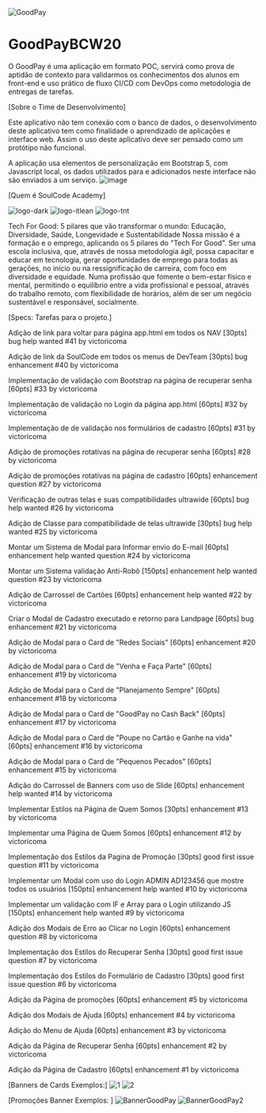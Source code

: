![GoodPay](https://user-images.githubusercontent.com/31005408/170073906-6fc8cc1b-03aa-413d-9285-7f9ceed20411.png)

# GoodPayBCW20
O GoodPay é uma aplicação em formato POC, servirá como prova de aptidão de contexto para validarmos os conhecimentos dos alunos em front-end e uso prático de fluxo CI/CD com DevOps como metodologia de entregas de tarefas.

[Sobre o Time de Desenvolvimento]

Este aplicativo não tem conexão com o banco de dados, o desenvolvimento deste aplicativo tem como finalidade o aprendizado de aplicações e interface web. Assim o uso deste aplicativo deve ser pensado como um protótipo não funcional.

A aplicação usa elementos de personalização em Bootstrap 5, com Javascript local, os dados utilizados para e adicionados neste interface não são enviados a um serviço.
![image](https://user-images.githubusercontent.com/31005408/170058253-8fd3d02d-cfed-4bb7-9bcd-38733a637d8a.png)


[Quem é SoulCode Academy]

![logo-dark](https://user-images.githubusercontent.com/31005408/170073698-5fbbed22-70c2-4501-a6dc-7bf62058116b.png)
![logo-itlean](https://user-images.githubusercontent.com/31005408/170073737-d4049f0a-7db3-4549-ad53-745c46319f26.png)
![logo-tnt](https://user-images.githubusercontent.com/31005408/170073782-307fd97e-2218-4bb0-8634-833fab28c048.png)


Tech For Good: 5 pilares que vão transformar o mundo: Educação, Diversidade, Saúde, Longevidade e Sustentabilidade Nossa missão é a formação e o emprego, aplicando os 5 pilares do "Tech For Good". Ser uma escola inclusiva, que, através de nossa metodologia ágil, possa capacitar e educar em tecnologia, gerar oportunidades de emprego para todas as gerações, no início ou na ressignificação de carreira, com foco em diversidade e equidade. Numa profissão que fomente o bem-estar físico e mental, permitindo o equilíbrio entre a vida profissional e pessoal, através do trabalho remoto, com flexibilidade de horários, além de ser um negócio sustentável e responsável, socialmente.

[Specs: Tarefas para o projeto.]


Adição de link para voltar para página app.html em todos os NAV [30pts] bug help wanted
#41 by victoricoma 

Adição de link da SoulCode em todos os menus de DevTeam [30pts] bug enhancement
#40 by victoricoma 

Implementação de validação com Bootstrap na página de recuperar senha [60pts]
#33 by victoricoma 

Implementação de validação no Login da página app.html [60pts]
#32 by victoricoma 

Implementação de de validação nos formulários de cadastro [60pts]
#31 by victoricoma 

Adição de promoções rotativas na página de recuperar senha [60pts]
#28 by victoricoma 

Adição de promoções rotativas na página de cadastro [60pts] enhancement question
#27 by victoricoma 

Verificação de outras telas e suas compatibilidades ultrawide [60pts] bug help wanted
#26 by victoricoma 

Adição de Classe para compatibilidade de telas ultrawide [30pts] bug help wanted
#25 by victoricoma 

Montar um Sistema de Modal para Informar envio do E-mail [60pts] enhancement help wanted question
#24 by victoricoma 

Montar um Sistema validação Anti-Robô [150pts] enhancement help wanted question
#23 by victoricoma

Adição de Carrossel de Cartões [60pts] enhancement help wanted
#22 by victoricoma

Criar o Modal de Cadastro executado e retorno para Landpage [60pts] bug enhancement
#21 by victoricoma 

Adição de Modal para o Card de "Redes Sociais" [60pts] enhancement
#20 by victoricoma 

Adição de Modal para o Card de "Venha e Faça Parte" [60pts] enhancement
#19 by victoricoma 

Adição de Modal para o Card de "Planejamento Sempre" [60pts] enhancement
#18 by victoricoma 

Adição de Modal para o Card de "GoodPay no Cash Back" [60pts] enhancement
#17 by victoricoma 

Adição de Modal para o Card de "Poupe no Cartão e Ganhe na vida" [60pts] enhancement
#16 by victoricoma

Adição de Modal para o Card de "Pequenos Pecados" [60pts] enhancement
#15 by victoricoma

Adição do Carrossel de Banners com uso de Slide [60pts] enhancement help wanted
#14 by victoricoma 

Implementar Estilos na Página de Quem Somos [30pts] enhancement
#13 by victoricoma 

Implementar uma Página de Quem Somos [60pts] enhancement
#12 by victoricoma 

Implementação dos Estilos da Pagina de Promoção [30pts] good first issue question
#11 by victoricoma 

Implementar um Modal com uso do Login ADMIN AD123456 que mostre todos os usuários [150pts] enhancement help wanted
#10 by victoricoma 

Implementar um validação com IF e Array para o Login utilizando JS [150pts] enhancement help wanted
#9 by victoricoma 

Adição dos Modais de Erro ao Clicar no Login [60pts] enhancement question
#8 by victoricoma 

Implementação dos Estilos do Recuperar Senha [30pts] good first issue question
#7 by victoricoma 

Implementação dos Estilos do Formulário de Cadastro [30pts] good first issue question
#6 by victoricoma 

Adição da Página de promoções [60pts] enhancement
#5 by victoricoma 


Adição dos Modais de Ajuda [60pts] enhancement
#4 by victoricoma 

Adição do Menu de Ajuda [60pts] enhancement
#3 by victoricoma 

Adição da Página de Recuperar Senha [60pts] enhancement
#2 by victoricoma 

Adição da Página de Cadastro [60pts] enhancement
#1 by victoricoma 

[Banners de Cards Exemplos:]
![1](https://user-images.githubusercontent.com/31005408/170073287-b5020d5a-7f49-4d50-9ff1-6c0a7ed0bc89.png)
![2](https://user-images.githubusercontent.com/31005408/170073361-ec579539-5a56-4c08-b35e-ec44703fe761.png)

[Promoções Banner Exemplos: ]
![BannerGoodPay](https://user-images.githubusercontent.com/31005408/170073483-91e818ef-6a63-4578-888c-282336ff5d2a.png)
![BannerGoodPay2](https://user-images.githubusercontent.com/31005408/170073522-b0546394-3cf6-45e8-8cf4-dfd96b00b0ba.png)




